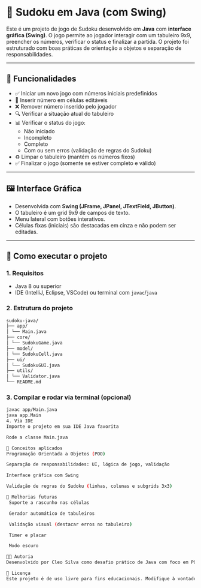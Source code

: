 # 🧩 Sudoku em Java (com Swing)

Este é um projeto de jogo de Sudoku desenvolvido em **Java** com **interface gráfica (Swing)**. O jogo permite ao jogador interagir com um tabuleiro 9x9, preencher os números, verificar o status e finalizar a partida. O projeto foi estruturado com boas práticas de orientação a objetos e separação de responsabilidades.

---

## 🎯 Funcionalidades

- ✅ Iniciar um novo jogo com números iniciais predefinidos
- 📝 Inserir número em células editáveis
- ❌ Remover número inserido pelo jogador
- 🔍 Verificar a situação atual do tabuleiro
- 📊 Verificar o status do jogo:
    - Não iniciado
    - Incompleto
    - Completo
    - Com ou sem erros (validação de regras do Sudoku)
- ♻️ Limpar o tabuleiro (mantém os números fixos)
- ✅ Finalizar o jogo (somente se estiver completo e válido)

---

## 🖼️ Interface Gráfica

- Desenvolvida com **Swing (JFrame, JPanel, JTextField, JButton)**.
- O tabuleiro é um grid 9x9 de campos de texto.
- Menu lateral com botões interativos.
- Células fixas (iniciais) são destacadas em cinza e não podem ser editadas.

---

## 🚀 Como executar o projeto

### 1. Requisitos

- Java 8 ou superior
- IDE (IntelliJ, Eclipse, VSCode) ou terminal com `javac`/`java`

### 2. Estrutura do projeto

````bash
sudoku-java/
├── app/
│ └── Main.java
├── core/
│ └── SudokuGame.java
├── model/
│ └── SudokuCell.java
├── ui/
│ └── SudokuGUI.java
├── utils/
│ └── Validator.java
└── README.md
````


### 3. Compilar e rodar via terminal (opcional)

```bash
javac app/Main.java
java app.Main
4. Via IDE
Importe o projeto em sua IDE Java favorita

Rode a classe Main.java

🧠 Conceitos aplicados
Programação Orientada a Objetos (POO)

Separação de responsabilidades: UI, lógica de jogo, validação

Interface gráfica com Swing

Validação de regras do Sudoku (linhas, colunas e subgrids 3x3)

🌱 Melhorias futuras
 Suporte a rascunho nas células

 Gerador automático de tabuleiros

 Validação visual (destacar erros no tabuleiro)

 Timer e placar

 Modo escuro

👩‍💻 Autoria
Desenvolvido por Cleo Silva como desafio prático de Java com foco em POO e interfaces gráficas Bootcamp Santander DIO.

📜 Licença
Este projeto é de uso livre para fins educacionais. Modifique à vontade!
